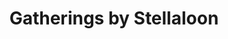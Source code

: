 ---
title: "Gatherings by Stellaloon"
url: /wolfeboro/gatherings-by-stellaloon/
shop: confectionery
---